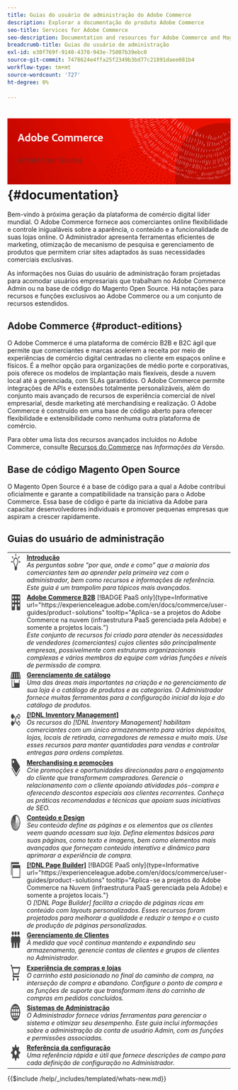 ```yaml
---
title: Guias do usuário de administração do Adobe Commerce
description: Explorar a documentação do produto Adobe Commerce
seo-title: Services for Adobe Commerce
seo-description: Documentation and resources for Adobe Commerce and Magento Open Source users working in the Admin.
breadcrumb-title: Guias do usuário de administração
exl-id: e30f769f-9140-4370-943e-75007b39ebc0
source-git-commit: 7478624e4ffa25f2349b3bd77c21891daee081b4
workflow-type: tm+mt
source-wordcount: '727'
ht-degree: 0%

---
```


# <!-- use banner as heading -->![Documentação do administrador](./assets/banner-user-home.png) {#documentation}

Bem-vindo à próxima geração da plataforma de comércio digital líder mundial. O Adobe Commerce fornece aos comerciantes online flexibilidade e controle inigualáveis sobre a aparência, o conteúdo e a funcionalidade de suas lojas online. O Administrador apresenta ferramentas eficientes de marketing, otimização de mecanismo de pesquisa e gerenciamento de produtos que permitem criar sites adaptados às suas necessidades comerciais exclusivas.

As informações nos Guias do usuário de administração foram projetadas para acomodar usuários empresariais que trabalham no Adobe Commerce Admin ou na base de código do Magento Open Source. Há notações para recursos e funções exclusivos ao Adobe Commerce ou a um conjunto de recursos estendidos.

## Adobe Commerce {#product-editions}

O Adobe Commerce é uma plataforma de comércio B2B e B2C ágil que permite que comerciantes e marcas acelerem a receita por meio de experiências de comércio digital centradas no cliente em espaços online e físicos. É a melhor opção para organizações de médio porte e corporativas, pois oferece os modelos de implantação mais flexíveis, desde a nuvem local até a gerenciada, com SLAs garantidos. O Adobe Commerce permite integrações de APIs e extensões totalmente personalizáveis, além do conjunto mais avançado de recursos de experiência comercial de nível empresarial, desde marketing até merchandising e realização. O Adobe Commerce é construído em uma base de código aberto para oferecer flexibilidade e extensibilidade como nenhuma outra plataforma de comércio.

Para obter uma lista dos recursos avançados incluídos no Adobe Commerce, consulte [Recursos do Commerce](https://experienceleague.adobe.com/docs/commerce-operations/release/features.html?lang=en) nas _Informações da Versão_.

## Base de código Magento Open Source

O Magento Open Source é a base de código para a qual a Adobe contribui oficialmente e garante a compatibilidade na transição para o Adobe Commerce. Essa base de código é parte da iniciativa da Adobe para capacitar desenvolvedores individuais e promover pequenas empresas que aspiram a crescer rapidamente.

## Guias do usuário de administração

<table>
<tr>
   <td valign="top" width="60px">
       <img alt="Introdução" src="./assets/icon-lightbulb.svg" width="40" height="40" /></td>
   <td valign="top">
   <a href="https://experienceleague.adobe.com/docs/commerce-admin/start/guide-overview.html"><strong>Introdução</strong></a>
    <div>
    <em>As perguntas sobre "por que, onde e como" que a maioria dos comerciantes tem ao aprender pela primeira vez com o administrador, bem como recursos e informações de referência. Este guia é um trampolim para tópicos mais avançados.</em>
    <br> </div>
  </td>
  </tr>
<tr>
  <td valign="top">
      <img alt="Adobe Commerce B2B" src="./assets/icon-building.svg" width="40" height="40"/></td>
   <td valign="top"><a href="https://experienceleague.adobe.com/docs/commerce-admin/b2b/guide-overview.html"><strong>Adobe Commerce B2B</strong></a> [!BADGE PaaS only]{type=Informative url="https://experienceleague.adobe.com/en/docs/commerce/user-guides/product-solutions" tooltip="Aplica-se a projetos do Adobe Commerce na nuvem (infraestrutura PaaS gerenciada pela Adobe) e somente a projetos locais."}
    <div><em>Este conjunto de recursos foi criado para atender às necessidades de vendedores (comerciantes) cujos clientes são principalmente empresas, possivelmente com estruturas organizacionais complexas e vários membros da equipe com várias funções e níveis de permissão de compra.</em>
    <br></div>
  </td>
</tr>
<tr>
  <td valign="top">
    <img alt="Gerenciamento de catálogo" src="./assets/icon-shop.svg" width="40" height="40"/></td>
   <td valign="top"><a href="https://experienceleague.adobe.com/docs/commerce-admin/catalog/guide-overview.html"><strong>Gerenciamento de catálogo</strong></a>
    <div><em>Uma das áreas mais importantes na criação e no gerenciamento de sua loja é o catálogo de produtos e as categorias. O Administrador fornece muitas ferramentas para a configuração inicial da loja e do catálogo de produtos.</em>
    <br></div>
  </td>
    </tr>
<tr>
    <td valign="top">
       <img alt="Inventory management" src="./assets/icon-transfer.svg" width="40" height="40"/></td>
   <td valign="top"><a href="https://experienceleague.adobe.com/docs/commerce-admin/inventory/guide-overview.html"> <strong>[!DNL Inventory Management]</strong></a>
    <div><em>Os recursos do [!DNL Inventory Management] habilitam comerciantes com um único armazenamento para vários depósitos, lojas, locais de retirada, carregadores de remessa e muito mais. Use esses recursos para manter quantidades para vendas e controlar entregas para ordens completas. </em></div>
  </td>
</tr>
<tr>
    <td valign="top">
       <img alt="Merchandising e promoções" src="./assets/icon-labels.svg" width="40" height="40"/></td>
   <td valign="top"><a href="https://experienceleague.adobe.com/docs/commerce-admin/marketing/guide-overview.html"> <strong>Merchandising e promoções</strong></a>
    <div><em>Crie promoções e oportunidades direcionadas para o engajamento do cliente que transformem compradores. Gerencie o relacionamento com o cliente apoiando atividades pós-compra e oferecendo descontos especiais aos clientes recorrentes. Conheça as práticas recomendadas e técnicas que apoiam suas iniciativas de SEO.</em></div>
  </td>
</tr>
<tr>
    <td valign="top">
       <img alt="Conteúdo e design" src="./assets/icon-color-wheel.svg" width="40" height="40"/></td>
   <td valign="top"><a href="https://experienceleague.adobe.com/docs/commerce-admin/content-design/guide-overview.html"> <strong>Conteúdo e Design</strong></a>
    <div><em>Seu conteúdo define as páginas e os elementos que os clientes veem quando acessam sua loja. Defina elementos básicos para suas páginas, como texto e imagens, bem como elementos mais avançados que forneçam conteúdo interativo e dinâmico para aprimorar a experiência de compra.</em></div>
  </td>
</tr>
<tr>
    <td valign="top">
       <img alt="Page Builder" src="./assets/icon-web-pages.svg" width="40" height="40"/></td>
   <td valign="top"><a href="https://experienceleague.adobe.com/docs/commerce-admin/page-builder/guide-overview.html"> <strong>[!DNL Page Builder]</strong></a> [!BADGE PaaS only]{type=Informative url="https://experienceleague.adobe.com/en/docs/commerce/user-guides/product-solutions" tooltip="Aplica-se a projetos do Adobe Commerce na Nuvem (infraestrutura PaaS gerenciada pela Adobe) e somente a projetos locais."}
    <div>O <em>[!DNL Page Builder] facilita a criação de páginas ricas em conteúdo com layouts personalizados. Esses recursos foram projetados para melhorar a qualidade e reduzir o tempo e o custo de produção de páginas personalizadas.</em></div>
  </td>
</tr>
<tr>
    <td valign="top">
       <img alt="Gerenciamento de clientes" src="./assets/icon-demographic.svg" width="40" height="40"/></td>
   <td valign="top"><a href="https://experienceleague.adobe.com/docs/commerce-admin/customers/guide-overview.html"> <strong>Gerenciamento de Clientes</strong></a>
    <div><em>À medida que você continua mantendo e expandindo seu armazenamento, gerencie contas de clientes e grupos de clientes no Administrador.</em></div>
  </td>
</tr>
<tr>
    <td valign="top">
       <img alt="Lojas e experiência de compra" src="./assets/icon-shopping-cart.svg" width="40" height="40"/></td>
   <td valign="top"><a href="https://experienceleague.adobe.com/docs/commerce-admin/stores-sales/guide-overview.html"> <strong>Experiência de compras e lojas</strong></a>
    <div><em>O carrinho está posicionado no final do caminho de compra, na interseção de compra e abandono. Configure o ponto de compra e as funções de suporte que transformam itens do carrinho de compras em pedidos concluídos.</em></div>
  </td>
</tr>
<tr>
    <td valign="top">
       <img alt="Admin Systems" src="./assets/icon-globe-grid.svg" width="40" height="40"/></td>
   <td valign="top"><a href="https://experienceleague.adobe.com/docs/commerce-admin/systems/guide-overview.html"> <strong>Sistemas de Administração</strong></a>
    <div><em>O Administrador fornece várias ferramentas para gerenciar o sistema e otimizar seu desempenho. Este guia inclui informações sobre a administração da conta de usuário Admin, com as funções e permissões associadas.</em></div>
  </td>
</tr>
<tr>
    <td valign="top">
       <img alt="Referência de configuração" src="./assets/icon-settings.svg" width="40" height="40"/></td>
   <td valign="top"><a href="https://experienceleague.adobe.com/docs/commerce-admin/config/guide-overview.html"> <strong>Referência da configuração</strong></a>
    <div><em>Uma referência rápida e útil que fornece descrições de campo para cada definição de configuração no Administrador.</em></div>
  </td>
</tr>
</table>

{{$include /help/_includes/templated/whats-new.md}}

<!-- Last updated from includes: 2025-09-19 19:28:58 -->
